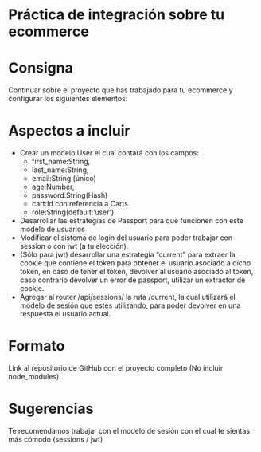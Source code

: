 # Práctica de integración sobre tu ecommerce

# Consigna

Continuar sobre el proyecto que has trabajado para tu ecommerce y configurar los siguientes elementos:

# Aspectos a incluir
- Crear un modelo User el cual contará con los campos:
  - first_name:String,
  - last_name:String,
  - email:String (único)
  - age:Number,
  - password:String(Hash)
  - cart:Id con referencia a Carts
  - role:String(default:’user’)
- Desarrollar las estrategias de Passport para que funcionen con este modelo de usuarios
- Modificar el sistema de login del usuario para poder trabajar con session o con jwt (a tu elección).
- (Sólo para jwt) desarrollar una estrategia “current” para extraer la cookie que contiene el token para obtener el usuario asociado a dicho token, en caso de tener el token, devolver al usuario asociado al token, caso contrario devolver un error de passport, utilizar un extractor de cookie.
- Agregar al router /api/sessions/ la ruta /current, la cual utilizará el modelo de sesión que estés utilizando, para poder devolver en una respuesta el usuario actual.

# Formato
Link al repositorio de GitHub con el proyecto completo (No incluir node_modules).

# Sugerencias
Te recomendamos trabajar con el modelo de sesión con el cual te sientas más cómodo (sessions / jwt)
